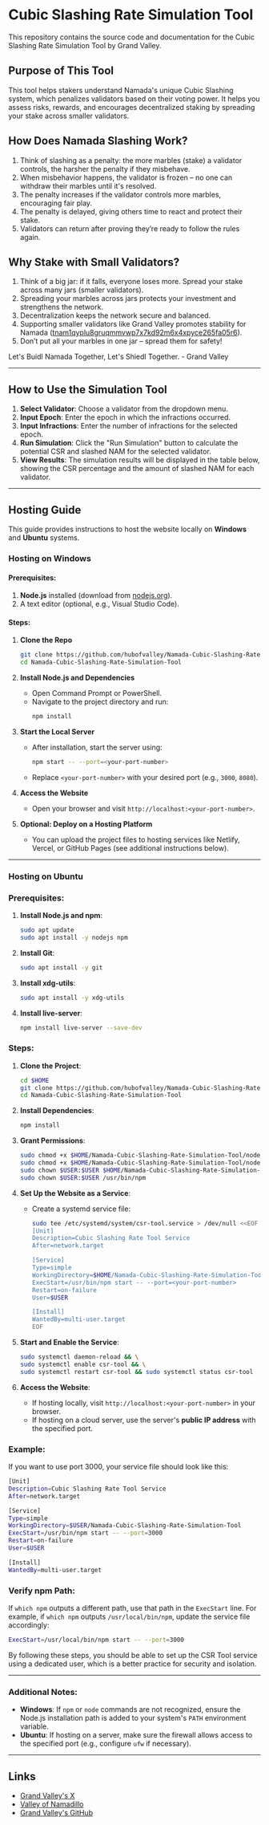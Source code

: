 # Cubic Slashing Rate Simulation Tool

This repository contains the source code and documentation for the Cubic Slashing Rate Simulation Tool by Grand Valley.

## Purpose of This Tool

This tool helps stakers understand Namada's unique Cubic Slashing system, which penalizes validators based on their voting power. It helps you assess risks, rewards, and encourages decentralized staking by spreading your stake across smaller validators.

## How Does Namada Slashing Work?

1. Think of slashing as a penalty: the more marbles (stake) a validator controls, the harsher the penalty if they misbehave.
2. When misbehavior happens, the validator is frozen – no one can withdraw their marbles until it's resolved.
3. The penalty increases if the validator controls more marbles, encouraging fair play.
4. The penalty is delayed, giving others time to react and protect their stake.
5. Validators can return after proving they’re ready to follow the rules again.

## Why Stake with Small Validators?

1. Think of a big jar: if it falls, everyone loses more. Spread your stake across many jars (smaller validators).
2. Spreading your marbles across jars protects your investment and strengthens the network.
3. Decentralization keeps the network secure and balanced.
4. Supporting smaller validators like Grand Valley promotes stability for Namada ([tnam1qyplu8gruqmmvwp7x7kd92m6x4xpyce265fa05r6](https://explorer75.org/namada/validators/tnam1qyplu8gruqmmvwp7x7kd92m6x4xpyce265fa05r6)).
5. Don’t put all your marbles in one jar – spread them for safety!

Let's Buidl Namada Together, Let's Shiedl Together. - Grand Valley

---

## How to Use the Simulation Tool

1. **Select Validator**: Choose a validator from the dropdown menu.
2. **Input Epoch**: Enter the epoch in which the infractions occurred.
3. **Input Infractions**: Enter the number of infractions for the selected epoch.
4. **Run Simulation**: Click the "Run Simulation" button to calculate the potential CSR and slashed NAM for the selected validator.
5. **View Results**: The simulation results will be displayed in the table below, showing the CSR percentage and the amount of slashed NAM for each validator.

---

## Hosting Guide

This guide provides instructions to host the website locally on **Windows** and **Ubuntu** systems.

### Hosting on Windows

#### Prerequisites:

1. **Node.js** installed (download from [nodejs.org](https://nodejs.org)).
2. A text editor (optional, e.g., Visual Studio Code).

#### Steps:

1. **Clone the Repo**
     ```bash
     git clone https://github.com/hubofvalley/Namada-Cubic-Slashing-Rate-Simulation-Tool.git
     cd Namada-Cubic-Slashing-Rate-Simulation-Tool
     ```

2. **Install Node.js and Dependencies**

   - Open Command Prompt or PowerShell.
   - Navigate to the project directory and run:
     ```bash
     npm install
     ```

3. **Start the Local Server**

   - After installation, start the server using:
     ```bash
     npm start -- --port=<your-port-number>
     ```
   - Replace `<your-port-number>` with your desired port (e.g., `3000`, `8080`).

4. **Access the Website**

   - Open your browser and visit `http://localhost:<your-port-number>`.

5. **Optional: Deploy on a Hosting Platform**
   - You can upload the project files to hosting services like Netlify, Vercel, or GitHub Pages (see additional instructions below).

---

### Hosting on Ubuntu

### Prerequisites:

1. **Install Node.js and npm**:

   ```bash
   sudo apt update
   sudo apt install -y nodejs npm
   ```

2. **Install Git**:

   ```bash
   sudo apt install -y git
   ```

3. **Install xdg-utils**:

   ```bash
   sudo apt install -y xdg-utils
   ```

4. **Install live-server**:
   ```bash
   npm install live-server --save-dev
   ```

### Steps:

1. **Clone the Project**:

   ```bash
   cd $HOME
   git clone https://github.com/hubofvalley/Namada-Cubic-Slashing-Rate-Simulation-Tool.git
   cd Namada-Cubic-Slashing-Rate-Simulation-Tool
   ```

2. **Install Dependencies**:

   ```bash
   npm install
   ```

3. **Grant Permissions**:

   ```bash
   sudo chmod +x $HOME/Namada-Cubic-Slashing-Rate-Simulation-Tool/node_modules/opn/xdg-open
   sudo chmod +x $HOME/Namada-Cubic-Slashing-Rate-Simulation-Tool/node_modules/.bin/live-server
   sudo chown $USER:$USER $HOME/Namada-Cubic-Slashing-Rate-Simulation-Tool
   sudo chown $USER:$USER /usr/bin/npm
   ```

4. **Set Up the Website as a Service**:

   - Create a systemd service file:

     ```bash
     sudo tee /etc/systemd/system/csr-tool.service > /dev/null <<EOF
     [Unit]
     Description=Cubic Slashing Rate Tool Service
     After=network.target

     [Service]
     Type=simple
     WorkingDirectory=$HOME/Namada-Cubic-Slashing-Rate-Simulation-Tool
     ExecStart=/usr/bin/npm start -- --port=<your-port-number>
     Restart=on-failure
     User=$USER

     [Install]
     WantedBy=multi-user.target
     EOF
     ```

5. **Start and Enable the Service**:

   ```bash
   sudo systemctl daemon-reload && \
   sudo systemctl enable csr-tool && \
   sudo systemctl restart csr-tool && sudo systemctl status csr-tool
   ```

6. **Access the Website**:
   - If hosting locally, visit `http://localhost:<your-port-number>` in your browser.
   - If hosting on a cloud server, use the server's **public IP address** with the specified port.

### Example:

If you want to use port 3000, your service file should look like this:

```bash
[Unit]
Description=Cubic Slashing Rate Tool Service
After=network.target

[Service]
Type=simple
WorkingDirectory=$USER/Namada-Cubic-Slashing-Rate-Simulation-Tool
ExecStart=/usr/bin/npm start -- --port=3000
Restart=on-failure
User=$USER

[Install]
WantedBy=multi-user.target
```

### Verify npm Path:

If `which npm` outputs a different path, use that path in the `ExecStart` line. For example, if `which npm` outputs `/usr/local/bin/npm`, update the service file accordingly:

```bash
ExecStart=/usr/local/bin/npm start -- --port=3000
```

By following these steps, you should be able to set up the CSR Tool service using a dedicated user, which is a better practice for security and isolation.

---

### Additional Notes:

- **Windows**: If `npm` or `node` commands are not recognized, ensure the Node.js installation path is added to your system's `PATH` environment variable.
- **Ubuntu**: If hosting on a server, make sure the firewall allows access to the specified port (e.g., configure `ufw` if necessary).

---

## Links

- [Grand Valley's X](https://x.com/bacvalley)
- [Valley of Namadillo](https://valley-of-namadillo.grandvalleys.com/)
- [Grand Valley's GitHub](https://github.com/hubofvalley)
